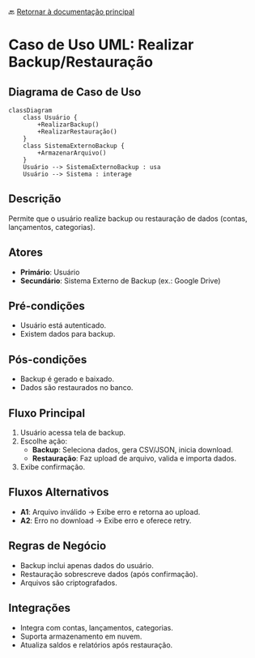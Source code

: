 🔙 [Retornar à documentação principal](../../README.md)

# Caso de Uso UML: Realizar Backup/Restauração

## Diagrama de Caso de Uso

```mermaid
classDiagram
    class Usuário {
        +RealizarBackup()
        +RealizarRestauração()
    }
    class SistemaExternoBackup {
        +ArmazenarArquivo()
    }
    Usuário --> SistemaExternoBackup : usa
    Usuário --> Sistema : interage
```

## Descrição

Permite que o usuário realize backup ou restauração de dados (contas, lançamentos, categorias).

## Atores

- **Primário**: Usuário
- **Secundário**: Sistema Externo de Backup (ex.: Google Drive)

## Pré-condições

- Usuário está autenticado.
- Existem dados para backup.

## Pós-condições

- Backup é gerado e baixado.
- Dados são restaurados no banco.

## Fluxo Principal

1. Usuário acessa tela de backup.
2. Escolhe ação:
   - **Backup**: Seleciona dados, gera CSV/JSON, inicia download.
   - **Restauração**: Faz upload de arquivo, valida e importa dados.
3. Exibe confirmação.

## Fluxos Alternativos

- **A1**: Arquivo inválido → Exibe erro e retorna ao upload.
- **A2**: Erro no download → Exibe erro e oferece retry.

## Regras de Negócio

- Backup inclui apenas dados do usuário.
- Restauração sobrescreve dados (após confirmação).
- Arquivos são criptografados.

## Integrações

- Integra com contas, lançamentos, categorias.
- Suporta armazenamento em nuvem.
- Atualiza saldos e relatórios após restauração.
